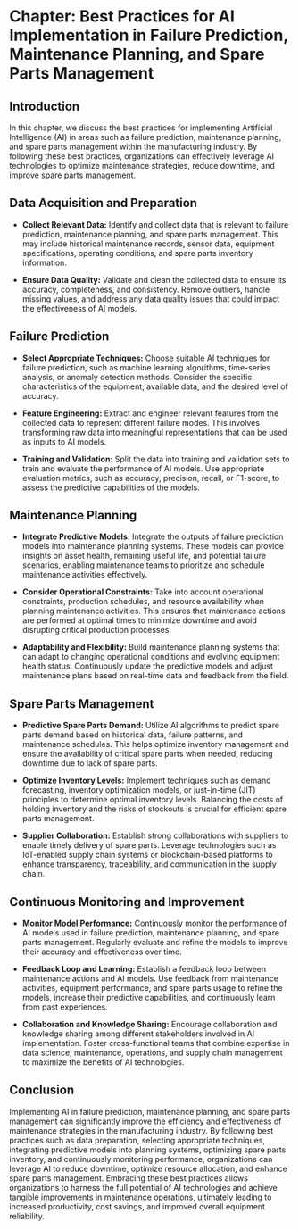 Chapter: Best Practices for AI Implementation in Failure Prediction, Maintenance Planning, and Spare Parts Management
=====================================================================================================================

Introduction
------------

In this chapter, we discuss the best practices for implementing Artificial Intelligence (AI) in areas such as failure prediction, maintenance planning, and spare parts management within the manufacturing industry. By following these best practices, organizations can effectively leverage AI technologies to optimize maintenance strategies, reduce downtime, and improve spare parts management.

Data Acquisition and Preparation
--------------------------------

* **Collect Relevant Data:** Identify and collect data that is relevant to failure prediction, maintenance planning, and spare parts management. This may include historical maintenance records, sensor data, equipment specifications, operating conditions, and spare parts inventory information.

* **Ensure Data Quality:** Validate and clean the collected data to ensure its accuracy, completeness, and consistency. Remove outliers, handle missing values, and address any data quality issues that could impact the effectiveness of AI models.

Failure Prediction
------------------

* **Select Appropriate Techniques:** Choose suitable AI techniques for failure prediction, such as machine learning algorithms, time-series analysis, or anomaly detection methods. Consider the specific characteristics of the equipment, available data, and the desired level of accuracy.

* **Feature Engineering:** Extract and engineer relevant features from the collected data to represent different failure modes. This involves transforming raw data into meaningful representations that can be used as inputs to AI models.

* **Training and Validation:** Split the data into training and validation sets to train and evaluate the performance of AI models. Use appropriate evaluation metrics, such as accuracy, precision, recall, or F1-score, to assess the predictive capabilities of the models.

Maintenance Planning
--------------------

* **Integrate Predictive Models:** Integrate the outputs of failure prediction models into maintenance planning systems. These models can provide insights on asset health, remaining useful life, and potential failure scenarios, enabling maintenance teams to prioritize and schedule maintenance activities effectively.

* **Consider Operational Constraints:** Take into account operational constraints, production schedules, and resource availability when planning maintenance activities. This ensures that maintenance actions are performed at optimal times to minimize downtime and avoid disrupting critical production processes.

* **Adaptability and Flexibility:** Build maintenance planning systems that can adapt to changing operational conditions and evolving equipment health status. Continuously update the predictive models and adjust maintenance plans based on real-time data and feedback from the field.

Spare Parts Management
----------------------

* **Predictive Spare Parts Demand:** Utilize AI algorithms to predict spare parts demand based on historical data, failure patterns, and maintenance schedules. This helps optimize inventory management and ensure the availability of critical spare parts when needed, reducing downtime due to lack of spare parts.

* **Optimize Inventory Levels:** Implement techniques such as demand forecasting, inventory optimization models, or just-in-time (JIT) principles to determine optimal inventory levels. Balancing the costs of holding inventory and the risks of stockouts is crucial for efficient spare parts management.

* **Supplier Collaboration:** Establish strong collaborations with suppliers to enable timely delivery of spare parts. Leverage technologies such as IoT-enabled supply chain systems or blockchain-based platforms to enhance transparency, traceability, and communication in the supply chain.

Continuous Monitoring and Improvement
-------------------------------------

* **Monitor Model Performance:** Continuously monitor the performance of AI models used in failure prediction, maintenance planning, and spare parts management. Regularly evaluate and refine the models to improve their accuracy and effectiveness over time.

* **Feedback Loop and Learning:** Establish a feedback loop between maintenance actions and AI models. Use feedback from maintenance activities, equipment performance, and spare parts usage to refine the models, increase their predictive capabilities, and continuously learn from past experiences.

* **Collaboration and Knowledge Sharing:** Encourage collaboration and knowledge sharing among different stakeholders involved in AI implementation. Foster cross-functional teams that combine expertise in data science, maintenance, operations, and supply chain management to maximize the benefits of AI technologies.

Conclusion
----------

Implementing AI in failure prediction, maintenance planning, and spare parts management can significantly improve the efficiency and effectiveness of maintenance strategies in the manufacturing industry. By following best practices such as data preparation, selecting appropriate techniques, integrating predictive models into planning systems, optimizing spare parts inventory, and continuously monitoring performance, organizations can leverage AI to reduce downtime, optimize resource allocation, and enhance spare parts management. Embracing these best practices allows organizations to harness the full potential of AI technologies and achieve tangible improvements in maintenance operations, ultimately leading to increased productivity, cost savings, and improved overall equipment reliability.
